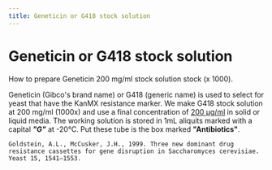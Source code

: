 ```yaml
---
title: Geneticin or G418 stock solution
---
```


# Geneticin or G418 stock solution

How to prepare Geneticin 200 mg/ml stock solution stock (x 1000). 

Geneticin (Gibco's brand name) or G418 (generic name) is used to select for yeast that have the KanMX resistance marker. 
We make G418 stock solution at 200 mg/ml (1000x) and use a final concentration of [200 μg/ml](https://www.ncbi.nlm.nih.gov/pubmed/10514571) in solid or liquid media. 
The working solution is stored in 1mL aliquits marked with a capital ***"G"*** at -20°C. Put these tube is the box marked **"Antibiotics"**.

    Goldstein, A.L., McCusker, J.H., 1999. Three new dominant drug resistance cassettes for gene disruption in Saccharomyces cerevisiae. Yeast 15, 1541–1553.


